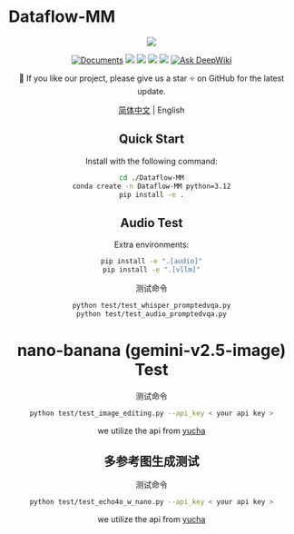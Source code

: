 # Dataflow-MM

<div align="center">
  <img src="./static/images/Face.jpg">


[![Documents](https://img.shields.io/badge/Documents-Click_here-brightgreen?logo=read-the-docs)](https://OpenDCAI.github.io/Dataflow-MM-Doc/)
[![](https://img.shields.io/github/license/OpenDCAI/Dataflow-MM)](https://github.com/OpenDCAI/Dataflow-MM/blob/main/LICENSE)
[![](https://img.shields.io/github/stars/OpenDCAI/Dataflow-MM?style=social)](https://github.com/OpenDCAI/Dataflow-MM)
[![](https://img.shields.io/github/contributors/OpenDCAI/Dataflow-MM)](https://github.com/OpenDCAI/Dataflow-MM/graphs/contributors)
[![](https://img.shields.io/github/repo-size/OpenDCAI/Dataflow-MM?color=green)](https://github.com/OpenDCAI/Dataflow-MM)
[![Ask DeepWiki](https://deepwiki.com/badge.svg)](https://deepwiki.com/OpenDCAI/Dataflow-MM)

<!-- [![](https://img.shields.io/github/last-commit/OpenDCAI/Dataflow-MM)](https://github.com/OpenDCAI/Dataflow-MM/commits/main/) -->
<!--[![](https://img.shields.io/github/issues-raw/OpenDCAI/Dataflow-MM)](https://github.com/OpenDCAI/Dataflow-MM/issues) -->
🎉 If you like our project, please give us a star ⭐ on GitHub for the latest update.

[简体中文](./README-zh.md) | English

## Quick Start
Install with the following command:
```bash
cd ./Dataflow-MM
conda create -n Dataflow-MM python=3.12
pip install -e .
```

## Audio Test
Extra environments:
```bash
pip install -e ".[audio]"
pip install -e ".[vllm]"
```

测试命令
```bash
python test/test_whisper_promptedvqa.py
python test/test_audio_promptedvqa.py
```

# nano-banana (gemini-v2.5-image) Test
测试命令
```bash
python test/test_image_editing.py --api_key < your api key >
```
we utilize the api from [yucha](http://123.129.219.111:3000/)

## 多参考图生成测试
测试命令
```bash
python test/test_echo4o_w_nano.py --api_key < your api key >
```
we utilize the api from [yucha](http://123.129.219.111:3000/)